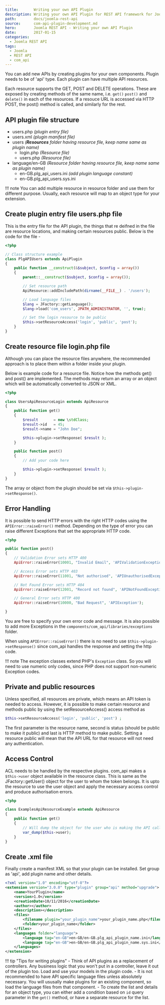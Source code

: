 ```yaml
---
title:       Writing your own API Plugin
description: Writing your own API Plugin for REST API framework for Joomla (com_api)
path:        docs/joomla-rest-api
source:      com-api-plugin-development.md
hero:        Joomla REST API - Writing your own API Plugin
date:        2017-01-15
categories:
  - Joomla REST API
tags:
  - Joomla
  - REST API
  - com_api
---
```


You can add new APIs by creating plugins for your own components. Plugin needs to be of 'api' type. Each plugin can have multiple API resources.

Each resource supports the GET, POST and DELETE operations. These are exposed by creating methods of the same name, i.e. `get()` `post()` and `delete()` in each of the resources. If a resouce URL is accessed via HTTP POST, the post() method is called, and similarly for the rest.

## API plugin file structure
* users.php *(plugin entry file)*
* users.xml *(plugin manifest file)*
* users *(**Resources** folder having resource file, keep name same as plugin name)*
	- login.php *(Resource file)*
	- users.php *(Resource file)*
* language/en-GB *(Resource folder having resource file, keep name same as plugin name)*
	- en-GB.plg_api_users.ini *(add plugin language constant)*
	- en-GB.plg_api_users.sys.ini

!!! note
    You can add multiple resource in resource folder and use them for different purpose. Usually, each resource will map to an object type for your extension.

## Create plugin entry file users.php file
This is the entry file for the API plugin, the things that re deifned in the file are resource locations, and making certain resources public. Below is the code for the file -

```php
<?php

// Class structure example
class PlgAPIUsers extends ApiPlugin
{
	public function __construct(&$subject, $config = array())
	{
		parent::__construct($subject, $config = array());

		// Set resource path
		ApiResource::addIncludePath(dirname(__FILE__) . '/users');

		// Load language files
		$lang = JFactory::getLanguage();
		$lang->load('com_users', JPATH_ADMINISTRATOR, '', true);

		// Set the login resource to be public
		$this->setResourceAccess('login', 'public', 'post');
	}
}
```

## Create resource file login.php file
Although you can place the resource files anywhere, the recommended approach is to place them within a folder inside your plugin.

Below is example code for a resource file. Notice how the methods get() and post() are implemented. The methods may return an array or an object which will be automatically converted to JSON or XML.

```php
<?php

class UsersApiResourceLogin extends ApiResource
{
	public function get()
	{
        $result       = new \stdClass;
        $result->id   = 45;
        $result->name = "John Doe";

		$this->plugin->setResponse( $result );
	}

	public function post()
	{
		// Add your code here

		$this->plugin->setResponse( $result );
	}
}
```

The array or object from the plugin should be set via `$this->plugin->setResponse()`.

## Error Handling
It is possible to send HTTP errors with the right HTTP codes using the `APIError::raiseError()` method. Depending on the type of error you can raise different Exceptions that set the appropriate HTTP code.

```php
<?php

public function post()
{
	// Validation Error sets HTTP 400
	ApiError::raiseError(10001, "Invalid Email", 'APIValidationException');

	// Access Error sets HTTP 403
	ApiError::raiseError(11001, "Not authorised", 'APIUnauthorisedException');

	// Not Found Error sets HTTP 404
	ApiError::raiseError(12001, "Record not found", 'APINotFoundException');

	// General Error sets HTTP 400
	ApiError::raiseError(10000, "Bad Request", 'APIException');

}
```

You are free to specify your own error code and message. It is also possible to add more Exceptions in the `components/com_api/libraries/exceptions` folder.

When using `APIError::raiseError()` there is no need to use `$this->plugin->setResponse()` since com_api handles the response and setting the http code.

!!! note
    The exception classes extend PHP's `Exception` class. So you will need to use numeric only codes, since PHP does not support non-numeric Exception codes.


## Private and public resources

Unless specified, all resources are private, which means an API token is needed to access. However, it is possible to make certain resource and methods public by using the setResourceAccess() access method as

```php
$this->setResourceAccess('login', 'public', 'post') ;
```

The first parameter is the resource name, second is status (should be public to make it public) and last is HTTP method to make public. Setting a resource public will mean that the API URL for that resource will not need any authentication.

## Access Control
ACL needs to be handled by the respective plugins. com_api makes a `$this->user` object available in the resource class. This is same as the JFactory::getUser() object for the user to whom the token belongs. It is upto the resource to use the user object and apply the necessary access control and produce authorisation errors.

```php
<?php

class ExamplesApiResourceExample extends ApiResource
{
	public function get()
	{
		// Will dump the object for the user who is making the API call
		var_dump($this->user);
	}
}
```

## Create .xml file
Finally create a manifest XML so that your plugin can be installed. Set group as 'api', add plugin name and other details.

```xml
<?xml version="1.0" encoding="utf-8"?>
<extension version="3.0.0" type="plugin" group="api" method="upgrade">
    <name>YourPlugin</name>
    <version>1.0</version>
    <creationDate>10/11/2016</creationDate>
    <author></author>
    <description></description>
    <files>
        <filename plugin="your_plugin_name">your_plugin_name.php</filename>
        <folder>your_plugin_name</folder>
    </files>
    <languages folder="language">
		<language tag="en-GB">en-GB/en-GB.plg_api_plugin_name.ini</language>
		<language tag="en-GB">en-GB/en-GB.plg_api_plugin_name.sys.ini</language>
	</languages>
</extension>
```

!!! tip "Tips for writing plugins"
    - Think of API plugins as a replacement of controllers. Any business logic that you won't put in a controller, leave it out of the plugin too. Load and use your models in the plugin code.
    - It is not recommended to have API specific language files unless absolutely necessary. You will ususally make plugins for an existing component, so load the language files from that component.
    - To create the list and details for an object type, you can either add a condition based on `id` query parameter in the `get()` method, or have a separate resource for the list.
